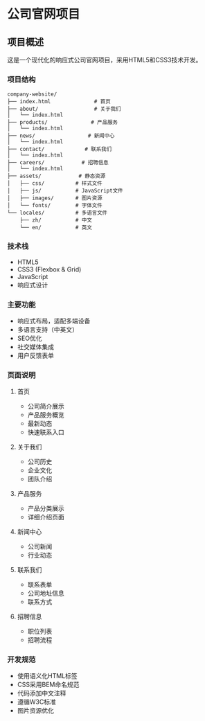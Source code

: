 # 公司官网项目

## 项目概述
这是一个现代化的响应式公司官网项目，采用HTML5和CSS3技术开发。

### 项目结构
```
company-website/
├── index.html              # 首页
├── about/                  # 关于我们
│   └── index.html
├── products/              # 产品服务
│   └── index.html
├── news/                 # 新闻中心
│   └── index.html
├── contact/             # 联系我们
│   └── index.html
├── careers/            # 招聘信息
│   └── index.html
├── assets/            # 静态资源
│   ├── css/          # 样式文件
│   ├── js/           # JavaScript文件
│   ├── images/       # 图片资源
│   └── fonts/        # 字体文件
└── locales/          # 多语言文件
    ├── zh/           # 中文
    └── en/           # 英文
```

### 技术栈
- HTML5
- CSS3 (Flexbox & Grid)
- JavaScript
- 响应式设计

### 主要功能
- 响应式布局，适配多端设备
- 多语言支持（中英文）
- SEO优化
- 社交媒体集成
- 用户反馈表单

### 页面说明
1. 首页
   - 公司简介展示
   - 产品服务概览
   - 最新动态
   - 快速联系入口

2. 关于我们
   - 公司历史
   - 企业文化
   - 团队介绍

3. 产品服务
   - 产品分类展示
   - 详细介绍页面

4. 新闻中心
   - 公司新闻
   - 行业动态

5. 联系我们
   - 联系表单
   - 公司地址信息
   - 联系方式

6. 招聘信息
   - 职位列表
   - 招聘流程

### 开发规范
- 使用语义化HTML标签
- CSS采用BEM命名规范
- 代码添加中文注释
- 遵循W3C标准
- 图片资源优化 